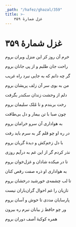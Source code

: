 ```yaml
---
_path: "/hafez/ghazal/359"
title: >-
    غزل شمارهٔ ۳۵۹
---
```

# غزل شمارهٔ ۳۵۹

<div class="b" id="bn1"><div class="m1"><p>خرم آن روز کز این منزل ویران بروم</p></div>
<div class="m2"><p>راحت جان طلبم و از پی جانان بروم</p></div></div>
<div class="b" id="bn2"><div class="m1"><p>گر چه دانم که به جایی نبرد راه غریب</p></div>
<div class="m2"><p>من به بوی سر آن زلف پریشان بروم</p></div></div>
<div class="b" id="bn3"><div class="m1"><p>دلم از وحشت زندان سکندر بگرفت</p></div>
<div class="m2"><p>رخت بربندم و تا مُلک سلیمان بروم</p></div></div>
<div class="b" id="bn4"><div class="m1"><p>چون صبا با تن بیمار و دل بی‌طاقت</p></div>
<div class="m2"><p>به هواداری آن سرو خرامان بروم</p></div></div>
<div class="b" id="bn5"><div class="m1"><p>در ره او چو قلم گر به سرم باید رفت</p></div>
<div class="m2"><p>با دل زخم‌کش و دیدهٔ گریان بروم</p></div></div>
<div class="b" id="bn6"><div class="m1"><p>نذر کردم گر از این غم به درآیم روزی</p></div>
<div class="m2"><p>تا در میکده شادان و غزل‌خوان بروم</p></div></div>
<div class="b" id="bn7"><div class="m1"><p>به هواداری او ذره صفت رقص کنان</p></div>
<div class="m2"><p>تا لب چشمه‌ی خورشید درخشان بروم</p></div></div>
<div class="b" id="bn8"><div class="m1"><p>تازیان را غم احوال گران‌باران نیست</p></div>
<div class="m2"><p>پارسایان مددی تا خوش و آسان بروم</p></div></div>
<div class="b" id="bn9"><div class="m1"><p>ور چو حافظ ز بیابان نبرم ره بیرون</p></div>
<div class="m2"><p>همره کوکبهٔ آصف دوران بروم</p></div></div>

